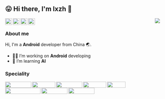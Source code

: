 <!-- <style type="text/css">
img {margin:3px}
</style> -->

## 😛 Hi there, I'm lxzh 👋

<img align="right" src="https://github-readme-stats-lxzh.vercel.app/api?username=lxzh&show_icons=true&icon_color=0333f6&text_color=afb7c0&bg_color=0c0e12&hide_title=false&count_private=true&include_all_commits=true">


<a href="https://blog.lxzh.app">
  <img align="left" alt="lxzh's Blog" width="22px" src="https://cdn.jsdelivr.net/npm/simple-icons@v3/icons/blogger.svg" />
</a>
<a href="https://blog.csdn.net/lxzh12345">
  <img align="left" alt="lxzh's CSDN Blog" width="22px" src="https://cdn.jsdelivr.net/npm/simple-icons@v3/icons/blogger.svg" />
</a>
<a href="https://www.zhihu.com/people/lxzh123">
  <img align="left" alt="lxzh's Zhihu" width="22px" src="https://cdn.jsdelivr.net/npm/simple-icons@v3/icons/zhihu.svg" />
</a>
<a href="mailto:leijf1239848066@gmail.com">
  <img align="left" alt="lxzh's Gmail" width="22px" src="https://cdn.jsdelivr.net/npm/simple-icons@v3/icons/gmail.svg" />
</a>

<br/>

### About me

Hi, I'm a **Android** developer from China 🌏.

- 👨‍💻‍ I’m working on **Android** developing
- 🌱 I’m learning **AI**

### Speciality

<a><img align="left" width="85px" height="20px" src="https://img.shields.io/badge/Android-5+-009900?style=for-the=badge&logo=android&logoColor=%ffffff"/></a>

<a><img align="left" width="75px" height="20px" src="https://img.shields.io/badge/C/C++-3+-669977?style=for-the=badge&logo=c&logoColor=%ffffff"/></a>

<a><img align="left" width="85px" height="20px" src="https://img.shields.io/badge/Python-3+-669977?style=for-the=badge&logo=python&logoColor=%ffffff"/></a>

<a><img align="left" width="75px" height="20px" src="https://img.shields.io/badge/Gradle-4-66bb77?style=for-the=badge&logo=gradle&logoColor=%ffffff"/></a>

<a><img align="left" width="60px" height="20px" src="https://img.shields.io/badge/Git-4+-66dd77?style=for-the=badge&logo=git&logoColor=%ffffff"/></a>

<a><img align="left" width="115px" height="20px" src="https://img.shields.io/badge/Android Studio-4+-66dd77?style=for-the=badge&logo=android-studio&logoColor=%ffffff"/></a>

<a><img align="left" width="85px" height="20px" src="https://img.shields.io/badge/VSCode-3-667777?style=for-the=badge&logo=visual-studio-code&logoColor=%ffffff"/></a>

<a><img align="left" width="85px" height="20px" src="https://img.shields.io/badge/Xcode-3-667777?style=for-the=badge&logo=xcode&logoColor=%ffffff"/></a>

<!--
**lxzh/lxzh** is a ✨ _special_ ✨ repository because its `README.md` (this file) appears on your GitHub profile.

Here are some ideas to get you started:

- 🔭 I’m currently working on ...
- 🌱 I’m currently learning ...
- 👯 I’m looking to collaborate on ...
- 🤔 I’m looking for help with ...
- 💬 Ask me about ...
- 📫 How to reach me: ...
- 😄 Pronouns: ...
- ⚡ Fun fact: ...
-->
